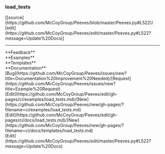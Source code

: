 ### <a id="load_tests">load_tests</a> 
<div class="docs-source-link" markdown="1">
[[source](https://github.com/McCoyGroup/Peeves/blob/master/Peeves.py#L522)/
[edit](https://github.com/McCoyGroup/Peeves/edit/master/Peeves.py#L522?message=Update%20Docs)]
</div>











---


<div markdown="1" class="text-secondary">
<div class="container">
  <div class="row">
   <div class="col" markdown="1">
**Feedback**   
</div>
   <div class="col" markdown="1">
**Examples**   
</div>
   <div class="col" markdown="1">
**Templates**   
</div>
   <div class="col" markdown="1">
**Documentation**   
</div>
   <div class="col" markdown="1">
   
</div>
   <div class="col" markdown="1">
   
</div>
   <div class="col" markdown="1">
   
</div>
</div>
  <div class="row">
   <div class="col" markdown="1">
[Bug](https://github.com/McCoyGroup/Peeves/issues/new?title=Documentation%20Improvement%20Needed)/[Request](https://github.com/McCoyGroup/Peeves/issues/new?title=Example%20Request)   
</div>
   <div class="col" markdown="1">
[Edit](https://github.com/McCoyGroup/Peeves/edit/gh-pages/ci/examples/load_tests.md)/[New](https://github.com/McCoyGroup/Peeves/new/gh-pages/?filename=ci/examples/load_tests.md)   
</div>
   <div class="col" markdown="1">
[Edit](https://github.com/McCoyGroup/Peeves/edit/gh-pages/ci/docs/load_tests.md)/[New](https://github.com/McCoyGroup/Peeves/new/gh-pages/?filename=ci/docs/templates/load_tests.md)   
</div>
   <div class="col" markdown="1">
[Edit](https://github.com/McCoyGroup/Peeves/edit/master/Peeves.py#L522?message=Update%20Docs)   
</div>
   <div class="col" markdown="1">
   
</div>
   <div class="col" markdown="1">
   
</div>
   <div class="col" markdown="1">
   
</div>
</div>
</div>
</div>

